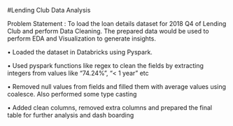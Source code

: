 
#Lending Club Data Analysis

Problem Statement : To load the loan details dataset for 2018 Q4 of Lending Club and perform Data Cleaning. The prepared data would be used to perform EDA and Visualization to generate insights.


•	Loaded the dataset in Databricks using Pyspark.

•	Used pyspark functions like regex to clean the fields by extracting integers from values like “74.24%”, “< 1 year” etc

•	Removed null values from fields and filled them with average values using coalesce. Also performed some type casting

•	Added clean columns, removed extra columns and prepared the final table for further analysis and dash boarding


